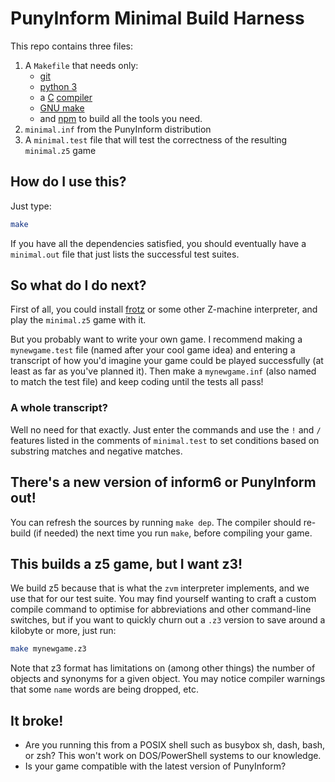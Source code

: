 # PunyInform Minimal Build Harness

This repo contains three files:

1. A `Makefile` that needs only:
   * [git](https://git-scm.com/docs/gitcli)
   * [python 3](https://python.org)
   * a [C](http://gcc.gnu.org) [compiler](https://clang.llvm.org/)
   * [GNU make](https://www.gnu.org/software/make/)
   * and [npm](https://npmjs.com)
   to build all the tools you need.
2. `minimal.inf` from the PunyInform distribution
3. A `minimal.test` file that will test the correctness of the resulting `minimal.z5` game

## How do I use this?

Just type:

```bash
make
```

If you have all the dependencies satisfied, you should eventually have a `minimal.out` file that just lists the successful test suites.

## So what do I do next?

First of all, you could install [frotz](https://gitlab.com/DavidGriffith/frotz) or some other Z-machine interpreter, and play the `minimal.z5` game with it.

But you probably want to write your own game.  I recommend making a `mynewgame.test` file (named after your cool game idea) and entering a transcript of how you'd imagine your game could be played successfully (at least as far as you've planned it).  Then make a `mynewgame.inf` (also named to match the test file) and keep coding until the tests all pass!

### A whole transcript?

Well no need for that exactly.  Just enter the commands and use the `!` and `/` features listed in the comments of `minimal.test` to set conditions based on substring matches and negative matches.

## There's a new version of inform6 or PunyInform out!

You can refresh the sources by running `make dep`.  The compiler should re-build (if needed) the next time you run `make`, before compiling your game.

## This builds a z5 game, but I want z3!

We build z5 because that is what the `zvm` interpreter implements, and we use that for our test suite.  You may find yourself wanting to craft a custom compile command to optimise for abbreviations and other command-line switches, but if you want to quickly churn out a `.z3` version to save around a kilobyte or more, just run:

```bash
make mynewgame.z3
```

Note that z3 format has limitations on (among other things) the number of objects and synonyms for a given object.  You may notice compiler warnings that some `name` words are being dropped, etc.

## It broke!

* Are you running this from a POSIX shell such as busybox sh, dash, bash, or zsh?  This won't work on DOS/PowerShell systems to our knowledge.
* Is your game compatible with the latest version of PunyInform?

